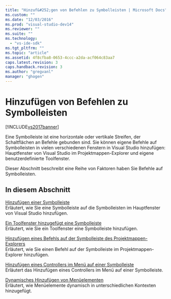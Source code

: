 ```yaml
---
title: "Hinzuf&#252;gen von Befehlen zu Symbolleisten | Microsoft Docs"
ms.custom: ""
ms.date: "12/03/2016"
ms.prod: "visual-studio-dev14"
ms.reviewer: ""
ms.suite: ""
ms.technology: 
  - "vs-ide-sdk"
ms.tgt_pltfrm: ""
ms.topic: "article"
ms.assetid: 4f8cfba8-0653-4ccc-a2da-acf064c83aa7
caps.latest.revision: 3
caps.handback.revision: 3
ms.author: "gregvanl"
manager: "ghogen"
---
```

# Hinzuf&#252;gen von Befehlen zu Symbolleisten
[!INCLUDE[vs2017banner](../code-quality/includes/vs2017banner.md)]

Eine Symbolleiste ist eine horizontale oder vertikale Streifen, der Schaltflächen an Befehle gebunden sind. Sie können eigene Befehle auf Symbolleisten in vielen verschiedenen Fenstern in Visual Studio hinzufügen: Hauptfenster von Visual Studio im Projektmappen\-Explorer und eigene benutzerdefinierte Toolfenster.  
  
 Dieser Abschnitt beschreibt eine Reihe von Faktoren haben Sie Befehle auf Symbolleisten.  
  
## In diesem Abschnitt  
 [Hinzufügen einer Symbolleiste](../extensibility/adding-a-toolbar.md)  
 Erläutert, wie Sie eine Symbolleiste auf die Symbolleisten im Hauptfenster von Visual Studio hinzufügen.  
  
 [Ein Toolfenster hinzugefügt eine Symbolleiste](../extensibility/adding-a-toolbar-to-a-tool-window.md)  
 Erläutert, wie Sie ein Toolfenster eine Symbolleiste hinzufügen.  
  
 [Hinzufügen eines Befehls auf der Symbolleiste des Projektmappen\-Explorers](../extensibility/adding-a-command-to-the-solution-explorer-toolbar.md)  
 Erläutert, wie Sie einen Befehl auf der Symbolleiste im Projektmappen\-Explorer hinzufügen.  
  
 [Hinzufügen eines Controllers im Menü auf einer Symbolleiste](../extensibility/adding-a-menu-controller-to-a-toolbar.md)  
 Erläutert das Hinzufügen eines Controllers im Menü auf einer Symbolleiste.  
  
 [Dynamisches Hinzufügen von Menüelementen](../extensibility/dynamically-adding-menu-items.md)  
 Erläutert, wie Menüelemente dynamisch in unterschiedlichen Kontexten hinzugefügt.